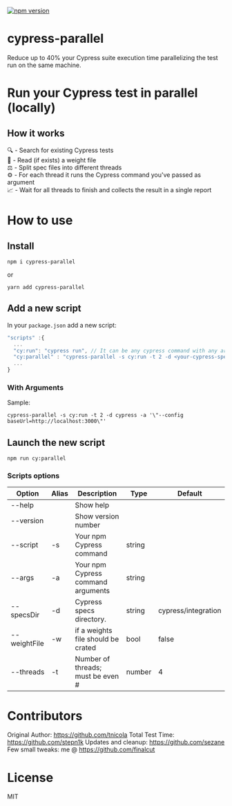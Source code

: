 [![npm version](https://badge.fury.io/js/cypress-parallel.svg)](https://badge.fury.io/js/cypress-parallel)
# cypress-parallel
Reduce up to 40% your Cypress suite execution time parallelizing the test run on the same machine.

# Run your Cypress test in parallel (locally)

## How it works
🔍 - Search for existing Cypress tests\
📄 - Read (if exists) a weight file\
⚖️ - Split spec files into different threads\
⚙️ - For each thread it runs the Cypress command you've passed as argument\
📈 - Wait for all threads to finish and collects the result in a single report

# How to use

## Install
 ```
 npm i cypress-parallel
 ```

 or

```
yarn add cypress-parallel
 ```

## Add a new script
 In your `package.json` add a new script:

  ```typescript
"scripts" :{
    ...
    "cy:run": "cypress run", // It can be any cypress command with any argument
    "cy:parallel" : "cypress-parallel -s cy:run -t 2 -d <your-cypress-specs-folder> -a '\"<your-cypress-cmd-args>\"'"
    ...
}
 ```

### With Arguments

Sample:

```
cypress-parallel -s cy:run -t 2 -d cypress -a '\"--config baseUrl=http://localhost:3000\"'
```

## Launch the new script

```
npm run cy:parallel
```

### Scripts options

| Option       | Alias | Description                        | Type   | Default             |
| ------------ | ----- | ---------------------------------- | ------ | ------------------- |
| --help       |       | Show help                          |        |                     |
| --version    |       | Show version number                |        |                     |
| --script     | -s    | Your npm Cypress command           | string |                     |
| --args       | -a    | Your npm Cypress command arguments | string |                     |
| --specsDir   | -d    | Cypress specs directory.           | string | cypress/integration |
| --weightFile | -w    | if a weights file should be crated | bool   | false               |
| --threads    | -t    | Number of threads; must be even #  | number | 4                   |

# Contributors
  Original Author: https://github.com/tnicola
  Total Test Time: https://github.com/stepn1k
  Updates and cleanup: https://github.com/sezane
  Few small tweaks: me @ https://github.com/finalcut
# License
 MIT

